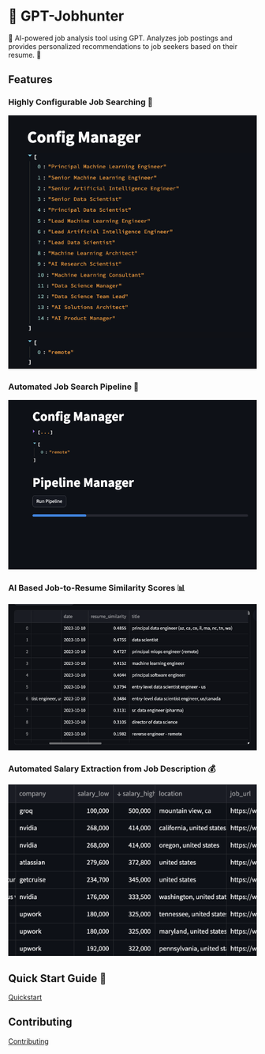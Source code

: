 # 🤖 GPT-Jobhunter

🤖 AI-powered job analysis tool using GPT. Analyzes job postings and provides personalized recommendations to job seekers based on their resume. 📝

## Features

### Highly Configurable Job Searching 🧐
![Alt Text](images/image_ui_config_manager.png)

### Automated Job Search Pipeline 🚀
![Alt Text](images/image_ui_pipelinemanager.png)

### AI Based Job-to-Resume Similarity Scores 📊

![Alt Text](images/image_ui_job_similarity.png)

### Automated Salary Extraction from Job Description 💰

![Alt Text](images/image_ui_salary.png)

## Quick Start Guide 🚀

[Quickstart](INSTALL.md)

[def]: image_ui_pipelinemanager.png

## Contributing

[Contributing](CONTRIBUTING.md)